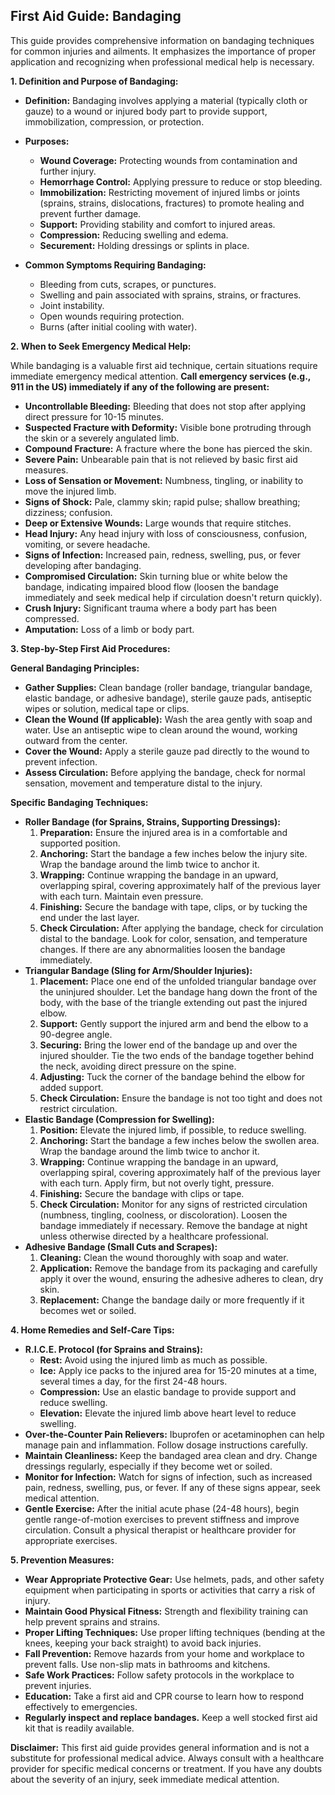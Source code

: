 ## First Aid Guide: Bandaging

This guide provides comprehensive information on bandaging techniques for common injuries and ailments. It emphasizes the importance of proper application and recognizing when professional medical help is necessary.

**1. Definition and Purpose of Bandaging:**

*   **Definition:** Bandaging involves applying a material (typically cloth or gauze) to a wound or injured body part to provide support, immobilization, compression, or protection.

*   **Purposes:**
    *   **Wound Coverage:** Protecting wounds from contamination and further injury.
    *   **Hemorrhage Control:** Applying pressure to reduce or stop bleeding.
    *   **Immobilization:** Restricting movement of injured limbs or joints (sprains, strains, dislocations, fractures) to promote healing and prevent further damage.
    *   **Support:** Providing stability and comfort to injured areas.
    *   **Compression:** Reducing swelling and edema.
    *   **Securement:** Holding dressings or splints in place.

*   **Common Symptoms Requiring Bandaging:**
    *   Bleeding from cuts, scrapes, or punctures.
    *   Swelling and pain associated with sprains, strains, or fractures.
    *   Joint instability.
    *   Open wounds requiring protection.
    *   Burns (after initial cooling with water).

**2. When to Seek Emergency Medical Help:**

While bandaging is a valuable first aid technique, certain situations require immediate emergency medical attention. **Call emergency services (e.g., 911 in the US) immediately if any of the following are present:**

*   **Uncontrollable Bleeding:** Bleeding that does not stop after applying direct pressure for 10-15 minutes.
*   **Suspected Fracture with Deformity:** Visible bone protruding through the skin or a severely angulated limb.
*   **Compound Fracture:** A fracture where the bone has pierced the skin.
*   **Severe Pain:** Unbearable pain that is not relieved by basic first aid measures.
*   **Loss of Sensation or Movement:** Numbness, tingling, or inability to move the injured limb.
*   **Signs of Shock:** Pale, clammy skin; rapid pulse; shallow breathing; dizziness; confusion.
*   **Deep or Extensive Wounds:** Large wounds that require stitches.
*   **Head Injury:** Any head injury with loss of consciousness, confusion, vomiting, or severe headache.
*   **Signs of Infection:** Increased pain, redness, swelling, pus, or fever developing after bandaging.
*   **Compromised Circulation:** Skin turning blue or white below the bandage, indicating impaired blood flow (loosen the bandage immediately and seek medical help if circulation doesn't return quickly).
*   **Crush Injury:** Significant trauma where a body part has been compressed.
*   **Amputation:** Loss of a limb or body part.

**3. Step-by-Step First Aid Procedures:**

**General Bandaging Principles:**

*   **Gather Supplies:** Clean bandage (roller bandage, triangular bandage, elastic bandage, or adhesive bandage), sterile gauze pads, antiseptic wipes or solution, medical tape or clips.
*   **Clean the Wound (If applicable):** Wash the area gently with soap and water. Use an antiseptic wipe to clean around the wound, working outward from the center.
*   **Cover the Wound:** Apply a sterile gauze pad directly to the wound to prevent infection.
*   **Assess Circulation:** Before applying the bandage, check for normal sensation, movement and temperature distal to the injury.

**Specific Bandaging Techniques:**

*   **Roller Bandage (for Sprains, Strains, Supporting Dressings):**
    1.  **Preparation:** Ensure the injured area is in a comfortable and supported position.
    2.  **Anchoring:** Start the bandage a few inches below the injury site. Wrap the bandage around the limb twice to anchor it.
    3.  **Wrapping:** Continue wrapping the bandage in an upward, overlapping spiral, covering approximately half of the previous layer with each turn. Maintain even pressure.
    4.  **Finishing:** Secure the bandage with tape, clips, or by tucking the end under the last layer.
    5.  **Check Circulation:** After applying the bandage, check for circulation distal to the bandage. Look for color, sensation, and temperature changes. If there are any abnormalities loosen the bandage immediately.
*   **Triangular Bandage (Sling for Arm/Shoulder Injuries):**
    1.  **Placement:** Place one end of the unfolded triangular bandage over the uninjured shoulder.  Let the bandage hang down the front of the body, with the base of the triangle extending out past the injured elbow.
    2.  **Support:** Gently support the injured arm and bend the elbow to a 90-degree angle.
    3.  **Securing:** Bring the lower end of the bandage up and over the injured shoulder. Tie the two ends of the bandage together behind the neck, avoiding direct pressure on the spine.
    4.  **Adjusting:** Tuck the corner of the bandage behind the elbow for added support.
    5.  **Check Circulation:** Ensure the bandage is not too tight and does not restrict circulation.
*   **Elastic Bandage (Compression for Swelling):**
    1.  **Position:** Elevate the injured limb, if possible, to reduce swelling.
    2.  **Anchoring:** Start the bandage a few inches below the swollen area. Wrap the bandage around the limb twice to anchor it.
    3.  **Wrapping:** Continue wrapping the bandage in an upward, overlapping spiral, covering approximately half of the previous layer with each turn. Apply firm, but not overly tight, pressure.
    4.  **Finishing:** Secure the bandage with clips or tape.
    5.  **Check Circulation:** Monitor for any signs of restricted circulation (numbness, tingling, coolness, or discoloration). Loosen the bandage immediately if necessary. Remove the bandage at night unless otherwise directed by a healthcare professional.
*   **Adhesive Bandage (Small Cuts and Scrapes):**
    1.  **Cleaning:** Clean the wound thoroughly with soap and water.
    2.  **Application:** Remove the bandage from its packaging and carefully apply it over the wound, ensuring the adhesive adheres to clean, dry skin.
    3.  **Replacement:** Change the bandage daily or more frequently if it becomes wet or soiled.

**4. Home Remedies and Self-Care Tips:**

*   **R.I.C.E. Protocol (for Sprains and Strains):**
    *   **Rest:** Avoid using the injured limb as much as possible.
    *   **Ice:** Apply ice packs to the injured area for 15-20 minutes at a time, several times a day, for the first 24-48 hours.
    *   **Compression:** Use an elastic bandage to provide support and reduce swelling.
    *   **Elevation:** Elevate the injured limb above heart level to reduce swelling.
*   **Over-the-Counter Pain Relievers:** Ibuprofen or acetaminophen can help manage pain and inflammation. Follow dosage instructions carefully.
*   **Maintain Cleanliness:** Keep the bandaged area clean and dry. Change dressings regularly, especially if they become wet or soiled.
*   **Monitor for Infection:** Watch for signs of infection, such as increased pain, redness, swelling, pus, or fever. If any of these signs appear, seek medical attention.
*   **Gentle Exercise:** After the initial acute phase (24-48 hours), begin gentle range-of-motion exercises to prevent stiffness and improve circulation. Consult a physical therapist or healthcare provider for appropriate exercises.

**5. Prevention Measures:**

*   **Wear Appropriate Protective Gear:** Use helmets, pads, and other safety equipment when participating in sports or activities that carry a risk of injury.
*   **Maintain Good Physical Fitness:** Strength and flexibility training can help prevent sprains and strains.
*   **Proper Lifting Techniques:** Use proper lifting techniques (bending at the knees, keeping your back straight) to avoid back injuries.
*   **Fall Prevention:** Remove hazards from your home and workplace to prevent falls. Use non-slip mats in bathrooms and kitchens.
*   **Safe Work Practices:** Follow safety protocols in the workplace to prevent injuries.
*   **Education:** Take a first aid and CPR course to learn how to respond effectively to emergencies.
*   **Regularly inspect and replace bandages.** Keep a well stocked first aid kit that is readily available.

**Disclaimer:** This first aid guide provides general information and is not a substitute for professional medical advice. Always consult with a healthcare provider for specific medical concerns or treatment. If you have any doubts about the severity of an injury, seek immediate medical attention.
